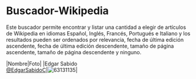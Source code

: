 # Buscador-Wikipedia

Este buscador permite encontrar y listar una cantidad a elegir de artículos de Wikipedia en idiomas Español, Inglés, Francés, Portugués e Italiano y los resultados pueden ser ordenados por relevancia, fecha de última edición ascendente, fecha de última edición descendente, tamaño de página ascendente, tamaño de página descendente y ninguno.

|Nombre|Foto|
|Edgar Sabido <br> [@EdgarSabidoC](https://github.com/EdgarSabidoC)|![63131135](https://user-images.githubusercontent.com/63131135/187321432-924edb3e-9b0f-4a3e-9bd6-8c3c5d07053d.jpg)|

